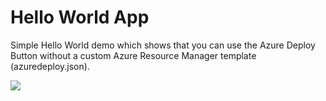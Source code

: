 Hello World App
====================
Simple Hello World demo which shows that you can use the Azure Deploy Button without a custom Azure Resource Manager template (azuredeploy.json).

<a href="https://deploy-staging.azure.com" target="_blank"><img src="http://azuredeploy.net/deploybutton.png"/></a>
